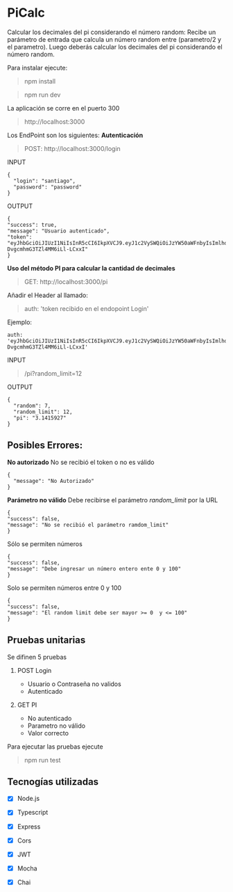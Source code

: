 # PiCalc
Calcular los decimales del pi considerando el número random: Recibe un parámetro de entrada que calcula un número random entre (parametro/2 y el
parametro). Luego deberás calcular los decimales del pi considerando el número random.

Para instalar ejecute:
> npm install

> npm run dev

La aplicación se corre en el puerto 300
> http://localhost:3000

Los EndPoint son los siguientes:
**Autenticación**
> POST: http://localhost:3000/login

INPUT
````
{
  "login": "santiago",
  "password": "password"
}
````

OUTPUT
````
{
"success": true,
"message": "Usuario autenticado",
"token": "eyJhbGciOiJIUzI1NiIsInR5cCI6IkpXVCJ9.eyJ1c2VySWQiOiJzYW50aWFnbyIsImlhdCI6MTYyNzE1MTkzOCwiZXhwIjoxNjI3MTg0MzM4fQ.QwsthghWjQ4pYDn0f-DvgcmhmG3TZl4MM6iLl-LCxxI"
}
````

**Uso del método PI para calcular la cantidad de decimales**
> GET: http://localhost:3000/pi

Añadir el Header al llamado:
> auth: 'token recibido en el endopoint Login'

Ejemplo:
````
auth: 'eyJhbGciOiJIUzI1NiIsInR5cCI6IkpXVCJ9.eyJ1c2VySWQiOiJzYW50aWFnbyIsImlhdCI6MTYyNzE1MTkzOCwiZXhwIjoxNjI3MTg0MzM4fQ.QwsthghWjQ4pYDn0f-DvgcmhmG3TZl4MM6iLl-LCxxI'
````

INPUT
> /pi?random_limit=12

OUTPUT
````
{
  "random": 7,
  "random_limit": 12,
  "pi": "3.1415927"
}
````

## Posibles Errores:

**No autorizado**
No se recibió el token o no es válido
````
{
  "message": "No Autorizado"
}
````

**Parámetro no válido**
Debe recibirse el parámetro _random_limit_ por la URL
````
{
"success": false,
"message": "No se recibió el parámetro ramdom_limit"
}
````

Sólo se permiten números
````
{
"success": false,
"message": "Debe ingresar un número entero ente 0 y 100"
}
````

Solo se permiten números entre 0 y 100
````
{
"success": false,
"message": "El random limit debe ser mayor >= 0  y <= 100"
}
````

## Pruebas unitarias
Se difinen 5 pruebas
1. POST Login
   - Usuario o Contraseña no validos
   - Autenticado

2. GET PI 
   - No autenticado
   - Parametro no válido
   - Valor correcto
   
Para ejecutar las pruebas ejecute
> npm run test

## Tecnogías utilizadas

- [x] Node.js
- [x] Typescript
- [x] Express
- [x] Cors
- [x] JWT
- [x] Mocha
- [x] Chai   


